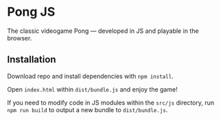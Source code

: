 # Pong JS

The classic videogame Pong — developed in JS and playable in the browser.

## Installation

Download repo and install dependencies with `npm install`.

Open `index.html` within `dist/bundle.js` and enjoy the game!

If you need to modify code in JS modules within the `src/js` directory, run `npm run build` to output a new bundle to `dist/bundle.js`.
